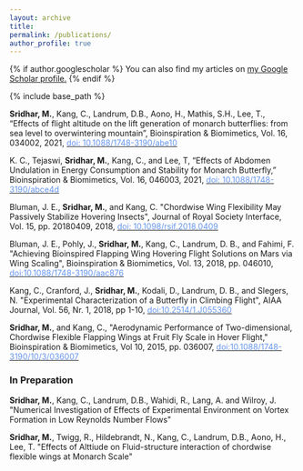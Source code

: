 ```yaml
---
layout: archive
title: 
permalink: /publications/
author_profile: true
---
```

{% if author.googlescholar %}
  You can also find my articles on <u><a href="{{author.googlescholar}}">my Google Scholar profile</a>.</u>
{% endif %}

{% include base_path %}

**Sridhar, M.**, Kang, C., Landrum, D.B., Aono, H., Mathis, S.H., Lee, T., “Effects of flight altitude on the lift generation of monarch butterflies: from sea level to overwintering mountain”, Bioinspiration & Biomimetics, Vol. 16, 034002, 2021, [<span style="color:CornflowerBlue">doi: 10.1088/1748-3190/abe10</span>](https://iopscience.iop.org/article/10.1088/1748-3190/abe108/meta)
	   
K. C., Tejaswi, **Sridhar, M.**, Kang, C., and Lee, T, “Effects of Abdomen Undulation in Energy Consumption and Stability for Monarch Butterfly,” Bioinspiration & Biomimetics, Vol. 16, 046003, 2021, [<span style="color:CornflowerBlue">doi: 10.1088/1748-3190/abce4d</span>](https://iopscience.iop.org/article/10.1088/1748-3190/abce4d/meta) 

Bluman, J. E., **Sridhar, M.**, and Kang, C. "Chordwise Wing Flexibility May Passively Stabilize Hovering Insects", Journal of Royal Society Interface, Vol. 15, pp. 20180409, 2018, [<span style="color:CornflowerBlue">doi: 10.1098/rsif.2018.0409</span>](https://royalsocietypublishing.org/doi/full/10.1098/rsif.2018.0409) 

Bluman, J. E., Pohly, J., **Sridhar, M.**, Kang, C., Landrum, D. B., and Fahimi, F. "Achieving Bioinspired Flapping Wing Hovering Flight Solutions on Mars via Wing Scaling", Bioinspiration & Biomimetics, Vol. 13, 2018, pp. 046010, [<span style="color:CornflowerBlue">doi:10.1088/1748-3190/aac876</span>](https://iopscience.iop.org/article/10.1088/1748-3190/aac876/meta)

Kang, C., Cranford, J., **Sridhar, M.**, Kodali, D., Landrum, D. B., and Slegers, N. "Experimental Characterization of a Butterfly in Climbing Flight", AIAA Journal, Vol. 56, Nr. 1, 2018, pp 1-10, [<span style="color:CornflowerBlue">doi:10.2514/1.J055360</span>](https://arc.aiaa.org/doi/abs/10.2514/1.J055360)

**Sridhar, M.**, and Kang, C., "Aerodynamic Performance of Two-dimensional, Chordwise Flexible Flapping Wings at Fruit Fly Scale in Hover Flight," Bioinspiration & Biomimetics, Vol 10, 2015, pp. 036007, [<span style="color:CornflowerBlue">doi:10.1088/1748-3190/10/3/036007</span>](https://iopscience.iop.org/article/10.1088/1748-3190/10/3/036007/meta)	


### In Preparation

**Sridhar, M.**, Kang, C., Landrum, D.B., Wahidi, R., Lang, A. and Wilroy, J. "Numerical Investigation of Effects of Experimental Environment on Vortex Formation in Low Reynolds Number Flows"

**Sridhar, M.**, Twigg, R., Hildebrandt, N., Kang, C., Landrum, D.B., Aono, H., Lee, T. "Effects of Alttiude on Fluid-structure interaction of chordwise flexible wings at Monarch Scale"

<br />